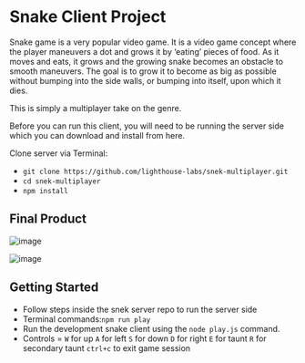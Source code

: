 # Snake Client Project

Snake game is a very popular video game. It is a video game concept where the player maneuvers a dot and grows it by ‘eating’ pieces of food. As it moves and eats, it grows and the growing snake becomes an obstacle to smooth maneuvers. The goal is to grow it to become as big as possible without bumping into the side walls, or bumping into itself, upon which it dies.

This is simply a multiplayer take on the genre.

Before you can run this client, you will need to be running the server side which you can download and install from here. 

Clone server via Terminal:
- `git clone https://github.com/lighthouse-labs/snek-multiplayer.git`
- `cd snek-multiplayer`
- `npm install`


## Final Product

![image](https://user-images.githubusercontent.com/112909357/204068473-8c522ed1-d7e6-4557-a431-0d29f62f3d1f.png)

![image](https://user-images.githubusercontent.com/112909357/204068578-07ddc913-0654-4fa6-881d-4dd35f4bbb0d.png)


## Getting Started

- Follow steps inside the snek server repo to run the server side
- Terminal commands:`npm run play`
- Run the development snake client using the `node play.js` command.
- Controls = 
  `W` for up
  `A` for left
  `S` for down
  `D` for right
  `E` for taunt
  `R` for secondary taunt
  `ctrl+c` to exit game session
